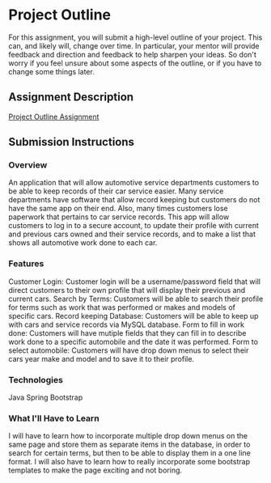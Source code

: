 # Project Outline
For this assignment, you will submit a high-level outline of your project. This can, and likely will, change over time. In particular, your mentor will provide feedback and direction and feedback to help sharpen your ideas. So don't worry if you feel unsure about some aspects of the outline, or if you have to change some things later.

## Assignment Description
[Project Outline Assignment](https://education.launchcode.org/liftoff/assignments/project-outline/)

## Submission Instructions

### Overview
An application that will allow automotive service departments customers to be able to keep records of their car service easier. Many service departments have software that allow record keeping but customers do not have the same app on their end. Also, many times customers lose paperwork that pertains to car service records. This app will allow customers to log in to a secure account, to update their profile with current and previous cars owned and their service records, and to make a list that shows all automotive work done to each car.

### Features
Customer Login: Customer login will be a username/password field that will direct customers to their own profile that will display their previous and current cars.
Search by Terms: Customers will be able to search their profile for terms such as work that was performed or makes and models of specific cars.
Record keeping Database: Customers will be able to keep up with cars and service records via MySQL database.
Form to fill in work done: Customers will have mutiple fields that they can fill in to describe work done to a specific automobile and the date it was performed.
Form to select automobile: Customers will have drop down menus to select their cars year make and model and to save it to their profile.
### Technologies
Java
Spring
Bootstrap


### What I'll Have to Learn
I will have to learn how to incorporate multiple drop down menus on the same page and store them as separate items in the database, in order to search for certain terms, but then to be able to display them in a one line format. I will also have to learn how to really incorporate some bootstrap templates to make the page exciting and not boring. 
